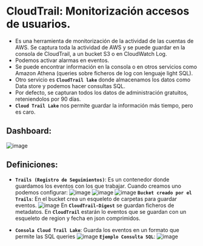 # CloudTrail: Monitorización accesos de usuarios.
- Es una herramienta de monitorización de la actividad de las cuentas de AWS. Se captura toda la actividad de AWS y se puede guardar en la consola de CloudTrail, a un bucket S3 o en CloudWatch Log.
- Podemos activar alarmas en eventos.
- Se puede encontrar información en la consola o en otros servicios como Amazon Athena (queries sobre ficheros de log con lenguaje light SQL).
- Otro servicio es **`CloudTrail lake`** donde almacenamos los datos como Data store y podemos hacer consultas SQL.
- Por defecto, se capturan todos los datos de administración gratuitos, reteniendolos por 90 días.
- **`Cloud Trail Lake`** nos permite guardar la información más tiempo, pero es caro.

## Dashboard:
![image](https://github.com/user-attachments/assets/fd803bb2-74f5-4334-9d49-3bed6d799df0)

## Definiciones:
- **`Trails (Registro de Seguimientos)`**: Es un contenedor donde guardamos los eventos con los que trabajar. Cuando creamos uno podemos configurar:
![image](https://github.com/user-attachments/assets/40c9b434-0f41-41f8-8cce-c4caa6d0bdd0)
![image](https://github.com/user-attachments/assets/7c5fa1c9-4829-40b9-b864-f2cb0eadeb3e)
![image](https://github.com/user-attachments/assets/e5294054-d71e-496f-b734-f15b0efa115c)
**`Bucket creado por el Trails`**: En el bucket crea un esqueleto de carpetas para guardar eventos.
![image](https://github.com/user-attachments/assets/e40beebb-71d0-4c27-aced-458768231883)
En **`CloudTrail-Digest`** se guardan ficheros de metadatos. En **`CloudTrail`** estarán lo eventos que se guardan con un esqueleto de region y fecha en json comprimidos.

- **`Consola Cloud Trail Lake`**: Guarda los eventos en un formato que permite las SQL queries
![image](https://github.com/user-attachments/assets/fe8e89b1-19bf-4ac2-93fd-08c7b9302c36)
**`Ejemplo Consulta SQL`**:
![image](https://github.com/user-attachments/assets/fee09aec-44e4-4271-b7ac-89ccd3eb191f)
